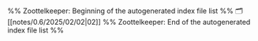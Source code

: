 %% Zoottelkeeper: Beginning of the autogenerated index file list  %%
🗂️ [[notes/0.6/2025/02/02|02]]
%% Zoottelkeeper: End of the autogenerated index file list  %%
